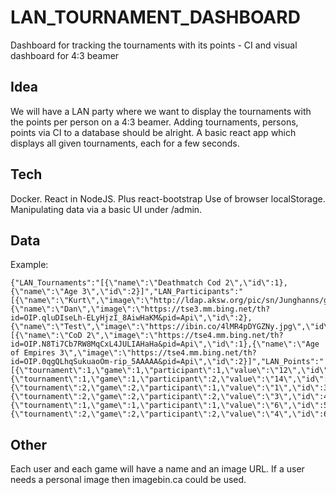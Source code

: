 # LAN_TOURNAMENT_DASHBOARD
Dashboard for tracking the tournaments with its points - CI and visual dashboard for 4:3 beamer


## Idea

We will have a LAN party where we want to display the tournaments with the points per person on a 4:3 beamer.
Adding tournaments, persons, points via CI to a database should be alright.
A basic react app which displays all given tournaments, each for a few seconds.

## Tech

Docker.
React in NodeJS.
Plus react-bootstrap
Use of browser localStorage.
Manipulating data via a basic UI under /admin.

## Data

Example:
```
{"LAN_Tournaments":"[{\"name\":\"Deathmatch Cod 2\",\"id\":1},{\"name\":\"Age 3\",\"id\":2}]","LAN_Participants":"[{\"name\":\"Kurt\",\"image\":\"http://ldap.aksw.org/pic/sn/Junghanns/gn/Kurt\",\"id\":1},{\"name\":\"Dan\",\"image\":\"https://tse3.mm.bing.net/th?id=OIP.qluDIseLh-ELyHjzI_8AiwHaKM&pid=Api\",\"id\":2},{\"name\":\"Test\",\"image\":\"https://ibin.co/4lMR4pDYGZNy.jpg\",\"id\":3}]","LAN_Games":"[{\"name\":\"CoD 2\",\"image\":\"https://tse4.mm.bing.net/th?id=OIP.N8Ti7Cb7RW8MqCxL4JULIAHaHa&pid=Api\",\"id\":1},{\"name\":\"Age of Empires 3\",\"image\":\"https://tse4.mm.bing.net/th?id=OIP.0qgQLhqSukuaoOm-rip_5AAAAA&pid=Api\",\"id\":2}]","LAN_Points":"[{\"tournament\":1,\"game\":1,\"participant\":1,\"value\":\"12\",\"id\":1,\"time\":1561113719862},{\"tournament\":1,\"game\":1,\"participant\":2,\"value\":\"14\",\"id\":2,\"time\":1561113725693},{\"tournament\":2,\"game\":2,\"participant\":1,\"value\":\"1\",\"id\":3,\"time\":1561113733124},{\"tournament\":2,\"game\":2,\"participant\":2,\"value\":\"3\",\"id\":4,\"time\":1561113738677},{\"tournament\":1,\"game\":1,\"participant\":1,\"value\":\"6\",\"id\":5,\"time\":1561115721762},{\"tournament\":2,\"game\":2,\"participant\":2,\"value\":\"4\",\"id\":6,\"time\":1561115785248}]"}
```

## Other

Each user and each game will have a name and an image URL.
If a user needs a personal image then imagebin.ca could be used.
